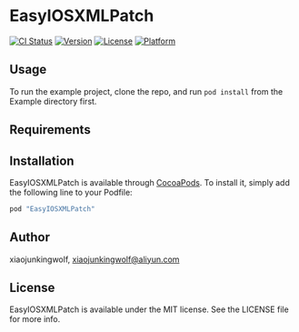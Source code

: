 # EasyIOSXMLPatch

[![CI Status](http://img.shields.io/travis/xiaojunkingwolf/EasyIOSXMLPatch.svg?style=flat)](https://travis-ci.org/xiaojunkingwolf/EasyIOSXMLPatch)
[![Version](https://img.shields.io/cocoapods/v/EasyIOSXMLPatch.svg?style=flat)](http://cocoapods.org/pods/EasyIOSXMLPatch)
[![License](https://img.shields.io/cocoapods/l/EasyIOSXMLPatch.svg?style=flat)](http://cocoapods.org/pods/EasyIOSXMLPatch)
[![Platform](https://img.shields.io/cocoapods/p/EasyIOSXMLPatch.svg?style=flat)](http://cocoapods.org/pods/EasyIOSXMLPatch)

## Usage

To run the example project, clone the repo, and run `pod install` from the Example directory first.

## Requirements

## Installation

EasyIOSXMLPatch is available through [CocoaPods](http://cocoapods.org). To install
it, simply add the following line to your Podfile:

```ruby
pod "EasyIOSXMLPatch"
```

## Author

xiaojunkingwolf, xiaojunkingwolf@aliyun.com

## License

EasyIOSXMLPatch is available under the MIT license. See the LICENSE file for more info.
